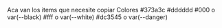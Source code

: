 Aca van los items que necesite copiar
Colores
#373a3c
#dddddd
#000 o var(--black)
#fff o var(--white)
#dc3545 o var(--danger) 
